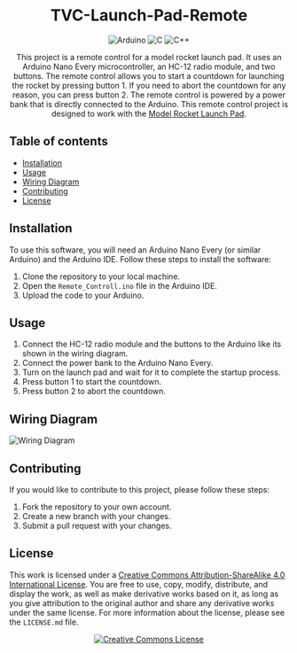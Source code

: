 <div align="center">

# TVC-Launch-Pad-Remote

![Arduino](https://img.shields.io/badge/-Arduino-00979D?style=for-the-badge&logo=Arduino&logoColor=white)
![C](https://img.shields.io/badge/c-%2300599C.svg?style=for-the-badge&logo=c&logoColor=white)
![C++](https://img.shields.io/badge/c++-%2300599C.svg?style=for-the-badge&logo=c%2B%2B&logoColor=white)

This project is a remote control for a model rocket launch pad. It uses an Arduino Nano Every microcontroller, an HC-12 radio module, and two buttons. The remote control allows you to start a countdown for launching the rocket by pressing button 1. If you need to abort the countdown for any reason, you can press button 2. The remote control is powered by a power bank that is directly connected to the Arduino. This remote control project is designed to work with the [Model Rocket Launch Pad](https://github.com/tomkuttler/TVC-Launch-Pad-Code).

</div>

## Table of contents

- [Installation](#installation)
- [Usage](#usage)
- [Wiring Diagram](#wiring-diagram)
- [Contributing](#contributing)
- [License](#license)

## Installation

To use this software, you will need an Arduino Nano Every (or similar Arduino) and the Arduino IDE. Follow these steps to install the software:

1. Clone the repository to your local machine.
2. Open the `Remote_Controll.ino` file in the Arduino IDE.
3. Upload the code to your Arduino.

## Usage

1. Connect the HC-12 radio module and the buttons to the Arduino like its shown in the wiring diagram.
2. Connect the power bank to the Arduino Nano Every.
3. Turn on the launch pad and wait for it to complete the startup process.
4. Press button 1 to start the countdown.
5. Press button 2 to abort the countdown.

## Wiring Diagram

![Wiring Diagram]()

## Contributing

If you would like to contribute to this project, please follow these steps:

1. Fork the repository to your own account.
2. Create a new branch with your changes.
3. Submit a pull request with your changes.

## License

</a>This work is licensed under a <a rel="license" href="http://creativecommons.org/licenses/by-sa/4.0/">Creative Commons Attribution-ShareAlike 4.0 International License</a>.
You are free to use, copy, modify, distribute, and display the work, as well as make derivative works based on it, as long as you give attribution to the original author and share any derivative works under the same license. For more information about the license, please see the `LICENSE.md` file.
<div align="center">
<a rel="license" href="http://creativecommons.org/licenses/by-sa/4.0/"><img alt="Creative Commons License" style="border-width:0" src="https://i.creativecommons.org/l/by-sa/4.0/88x31.png" /></div>